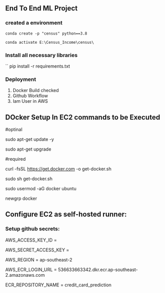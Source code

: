 ## End To End ML Project

### created a environment
```
conda create -p "census" python==3.8

conda activate E:\Census_Income\census\
```
### Install all necessary libraries
``
pip install -r requirements.txt

### Deployment
1. Docker Build checked
2. Github Workflow
3. Iam User in AWS

## DOcker Setup In EC2 commands to be Executed
#optinal

sudo apt-get update -y

sudo apt-get upgrade

#required

curl -fsSL https://get.docker.com -o get-docker.sh

sudo sh get-docker.sh

sudo usermod -aG docker ubuntu

newgrp docker

## Configure EC2 as self-hosted runner:

### Setup github secrets:

AWS_ACCESS_KEY_ID = 

AWS_SECRET_ACCESS_KEY = 

AWS_REGION = ap-southeast-2

AWS_ECR_LOGIN_URL = 536633663342.dkr.ecr.ap-southeast-2.amazonaws.com

ECR_REPOSITORY_NAME = credit_card_prediction





